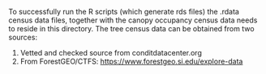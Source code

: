 To successfully run the R scripts (which generate rds files) the .rdata census data files, together with the canopy occupancy census data needs to reside in this directory.
The tree census data can be obtained from two sources: 
1) Vetted and checked source from conditdatacenter.org
2) From ForestGEO/CTFS: https://www.forestgeo.si.edu/explore-data